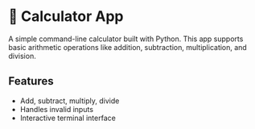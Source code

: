 # 🧮 Calculator App

A simple command-line calculator built with Python. This app supports basic arithmetic operations like addition, subtraction, multiplication, and division.

## Features
- Add, subtract, multiply, divide
- Handles invalid inputs
- Interactive terminal interface

